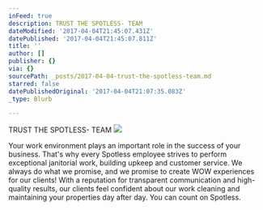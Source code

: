 ```yaml
---
inFeed: true
description: TRUST THE SPOTLESS- TEAM
dateModified: '2017-04-04T21:45:07.431Z'
datePublished: '2017-04-04T21:45:07.811Z'
title: ''
author: []
publisher: {}
via: {}
sourcePath: _posts/2017-04-04-trust-the-spotless-team.md
starred: false
datePublishedOriginal: '2017-04-04T21:07:35.083Z'
_type: Blurb

---
```

TRUST THE SPOTLESS- TEAM
![](https://the-grid-user-content.s3-us-west-2.amazonaws.com/77e2a2b7-556b-4911-ba24-ed748c7235f6.png)

Your work environment plays an important role in the success of your business. That's why every Spotless employee strives to perform exceptional janitorial work, building upkeep and customer service. We always do what we promise, and we promise to create WOW experiences for our clients! With a reputation for transparent communication and high-quality results, our clients feel confident about our work cleaning and maintaining your properties day after day. You can count on Spotless.